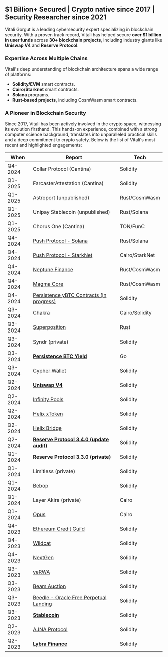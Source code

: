 ## $1 Billion+ Secured | Crypto native since 2017 | Security Researcher since 2021

Vitali Gorgut is a leading cybersecurity expert specializing in blockchain security. With a proven track record, Vitali has helped secure **over $1 billion in user funds** across **30+ blockchain projects**, including industry giants like **Uniswap V4** and **Reserve Protocol**.

### Expertise Across Multiple Chains

Vitali's deep understanding of blockchain architecture spans a wide range of platforms:

- **Solidity/EVM** smart contracts.
- **Cairo/Starknet** smart contracts.
- **Solana** programs.
- **Rust-based projects**, including CosmWasm smart contracts.

### A Pioneer in Blockchain Security

Since 2017, Vitali has been actively involved in the crypto space, witnessing its evolution firsthand. This hands-on experience, combined with a strong computer science background, translates into unparalleled practical skills and a deep commitment to crypto safety. Below is the list of Vitali's most recent and highlighted engagements:

| **When** | **Report** | **Tech** |
| --- | --- | --- |
| Q4-2024 | Collar Protocol (Cantina) | Solidity |
| Q1-2025 | FarcasterAttestation (Cantina) | Solidity |
| Q1-2025 | Astroport (unpublished) | Rust/CosmWasm |
| Q1-2025 | Unipay Stablecoin (unpublished) | Rust/Solana |
| Q1-2025 | Chorus One (Cantina) | TON/FunC |
| Q4-2024 | [Push Protocol - Solana](https://github.com/oak-security/audit-reports/blob/main/Push/2024-12-06%20Audit%20Report%20-%20Push%20Protocol%20-%20Comm%20Rust.pdf) | Rust/Solana |
| Q4-2024 | [Push Protocol - StarkNet](https://github.com/oak-security/audit-reports/blob/main/Push/2024-11-29%20Audit%20Report%20-%20Push%20Protocol%20-%20Comm%20Cairo.pdf) | Cairo/StarkNet |
| Q4-2024 | [Neptune Finance](https://github.com/oak-security/audit-reports/blob/main/Neptune/2024-12-06%20Audit%20Report%20-%20Neptune%20Updates%202%20v1.0.pdf) | Rust/CosmWasm |
| Q4-2024 | [Magma Core](https://github.com/oak-security/audit-reports/blob/main/Magma%20Core/2024-12-04%20Audit%20Report%20-%20Magma%20Core%20v1.0.pdf) | Rust/CosmWasm |
| Q4-2024 | [Persistence yBTC Contracts (in progress)](https://github.com/oak-security/audit-reports/tree/main/Persistence) | Solidity |
| Q3-2024 | [Chakra](https://code4rena.com/audits/2024-08-chakra) | Cairo/Solidity |
| Q3-2024 | [Superposition](https://code4rena.com/audits/2024-08-superposition) | Rust |
| Q3-2024 | Syndr (private) | Solidity |
| Q3-2024 | [**Persistence BTC Yield**](https://github.com/oak-security/audit-reports/tree/main/Persistence) | Go |
| Q3-2024 | [Cypher Wallet](https://github.com/oak-security/audit-reports/blob/main/Cypher%20Wallet/2024-08-08%20Audit%20Report%20-%20Cypher%20Autoload%20Simple%20v1.0.pdf) | Solidity |
| Q2-2024 | [**Uniswap V4**](https://github.com/abdk-consulting/audits/tree/main/uniswap) | Solidity |
| Q2-2024 | [Infinity Pools](https://github.com/abdk-consulting/audits/blob/main/lemmalabs/ABDK_LemmaLabs_InfinityPools_v_2_0.pdf) | Solidity |
| Q2-2024 | [Helix xToken](https://github.com/oak-security/audit-reports/blob/main/Helix%20Bridge/2024-07-04%20Audit%20Report%20-%20Helix%20xToken%20v1.0.pdf) | Solidity |
| Q2-2024 | [Helix Bridge](https://github.com/oak-security/audit-reports/blob/main/Helix%20Bridge/2024-07-04%20Audit%20Report%20-%20Helix%20Bridge%20v1.0.pdf) | Solidity |
| Q2-2024 | [**Reserve Protocol 3.4.0 (update audit)**](https://github.com/solidified-platform/audits/blob/master/Audit%20Report%20-%20Reserve%20Protocol%203.4.0.pdf) | Solidity |
| Q1-2024 | **Reserve Protocol 3.3.0 (private)** | Solidity |
| Q1-2024 | Limitless (private) | Solidity |
| Q1-2024 | [Bebop](https://github.com/abdk-consulting/audits/blob/main/bebop/ABDK_Bebop_Bebop_v_1_0.pdf) | Solidity |
| Q1-2024 | Layer Akira (private) | Cairo |
| Q1-2024 | [Opus](https://code4rena.com/reports/2024-01-opus) | Cairo |
| Q4-2023 | [Ethereum Credit Guild](https://code4rena.com/reports/2023-12-ethereumcreditguild) | Solidity |
| Q4-2023 | [Wildcat](https://github.com/devival/2023-10-wildcat) | Solidity |
| Q4-2023 | [NextGen](https://github.com/devival/2023-11-nextgen) | Solidity |
| Q3-2023 | [veRWA](https://github.com/devival/2023-08-verwa) | Solidity |
| Q3-2023 | [Beam Auction](https://audits.sherlock.xyz/contests/102) | Solidity |
| Q3-2023 | [Beedle - Oracle Free Perpetual Landing](https://github.com/devival/2023-07-beedle) | Solidity |
| Q3-2023 | [**Stablecoin**](https://github.com/devival/2023-09-cyfrin) | Solidity |
| Q2-2023 | [AJNA Protocol](https://audits.sherlock.xyz/contests/75) | Solidity |
| Q2-2023 | [**Lybra Finance**](https://github.com/devival/2023-06-lybra) | Solidity |
